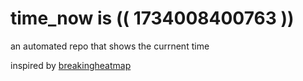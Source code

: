 # time_now is (( 1734008400763 ))

an automated repo that shows the currnent time

inspired by [breakingheatmap](https://github.com/breakingheatmap/breakingheatmap)
